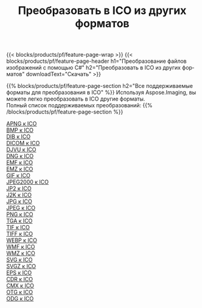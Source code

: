 ﻿---
title: Преобразовать в ICO из других форматов 
weight: 3920
url: /ru/java/conversion/to/ico 
lang: ru
langdirlevel: 2
locales: zh-hans,ja,it,ru,de,es,fr,nl,id,lt,pl,pt,vi,tr,ko,zh-hant,ar,hi,th,sv,cs,uk,he
description: Используя Aspose.Imaging, вы можете легко конвертировать в ICO из других форматов.
---

{{< blocks/products/pf/feature-page-wrap >}}
{{< blocks/products/pf/feature-page-header h1="Преобразование файлов изображений с помощью C#" h2="Преобразовать в ICO из других форматов" downloadText="Скачать" >}}


{{% blocks/products/pf/feature-page-section  h2="Все поддерживаемые форматы для преобразования в ICO" %}}
Используя Aspose.Imaging, вы можете легко преобразовать в ICO другие форматы.
<br/>
Полный список поддерживаемых преобразований:
{{% /blocks/products/pf/feature-page-section %}}
<div class="container-fluid productfamilypage bg-gray">
    <div class="convertypes bg-gray agp-content section">
        <div class="container">
		<div class="row other-converters">
		    <div class='col-md-2 other-converter remove-lp remove-rp'><a href="/imaging/ru/java/conversion/apng-to-ico" >APNG к ICO</a></div>
<div class='col-md-2 other-converter remove-lp remove-rp'><a href="/imaging/ru/java/conversion/bmp-to-ico" >BMP к ICO</a></div>
<div class='col-md-2 other-converter remove-lp remove-rp'><a href="/imaging/ru/java/conversion/dib-to-ico" >DIB к ICO</a></div>
<div class='col-md-2 other-converter remove-lp remove-rp'><a href="/imaging/ru/java/conversion/dicom-to-ico" >DICOM к ICO</a></div>
<div class='col-md-2 other-converter remove-lp remove-rp'><a href="/imaging/ru/java/conversion/djvu-to-ico" >DJVU к ICO</a></div>
<div class='col-md-2 other-converter remove-lp remove-rp'><a href="/imaging/ru/java/conversion/dng-to-ico" >DNG к ICO</a></div>
<div class='col-md-2 other-converter remove-lp remove-rp'><a href="/imaging/ru/java/conversion/emf-to-ico" >EMF к ICO</a></div>
<div class='col-md-2 other-converter remove-lp remove-rp'><a href="/imaging/ru/java/conversion/emz-to-ico" >EMZ к ICO</a></div>
<div class='col-md-2 other-converter remove-lp remove-rp'><a href="/imaging/ru/java/conversion/gif-to-ico" >GIF к ICO</a></div>
<div class='col-md-2 other-converter remove-lp remove-rp'><a href="/imaging/ru/java/conversion/jpeg2000-to-ico" >JPEG2000 к ICO</a></div>
<div class='col-md-2 other-converter remove-lp remove-rp'><a href="/imaging/ru/java/conversion/jp2-to-ico" >JP2 к ICO</a></div>
<div class='col-md-2 other-converter remove-lp remove-rp'><a href="/imaging/ru/java/conversion/j2k-to-ico" >J2K к ICO</a></div>
<div class='col-md-2 other-converter remove-lp remove-rp'><a href="/imaging/ru/java/conversion/jpg-to-ico" >JPG к ICO</a></div>
<div class='col-md-2 other-converter remove-lp remove-rp'><a href="/imaging/ru/java/conversion/jpeg-to-ico" >JPEG к ICO</a></div>
<div class='col-md-2 other-converter remove-lp remove-rp'><a href="/imaging/ru/java/conversion/png-to-ico" >PNG к ICO</a></div>
<div class='col-md-2 other-converter remove-lp remove-rp'><a href="/imaging/ru/java/conversion/tga-to-ico" >TGA к ICO</a></div>
<div class='col-md-2 other-converter remove-lp remove-rp'><a href="/imaging/ru/java/conversion/tif-to-ico" >TIF к ICO</a></div>
<div class='col-md-2 other-converter remove-lp remove-rp'><a href="/imaging/ru/java/conversion/tiff-to-ico" >TIFF к ICO</a></div>
<div class='col-md-2 other-converter remove-lp remove-rp'><a href="/imaging/ru/java/conversion/webp-to-ico" >WEBP к ICO</a></div>
<div class='col-md-2 other-converter remove-lp remove-rp'><a href="/imaging/ru/java/conversion/wmf-to-ico" >WMF к ICO</a></div>
<div class='col-md-2 other-converter remove-lp remove-rp'><a href="/imaging/ru/java/conversion/wmz-to-ico" >WMZ к ICO</a></div>
<div class='col-md-2 other-converter remove-lp remove-rp'><a href="/imaging/ru/java/conversion/svg-to-ico" >SVG к ICO</a></div>
<div class='col-md-2 other-converter remove-lp remove-rp'><a href="/imaging/ru/java/conversion/svgz-to-ico" >SVGZ к ICO</a></div>
<div class='col-md-2 other-converter remove-lp remove-rp'><a href="/imaging/ru/java/conversion/eps-to-ico" >EPS к ICO</a></div>
<div class='col-md-2 other-converter remove-lp remove-rp'><a href="/imaging/ru/java/conversion/cdr-to-ico" >CDR к ICO</a></div>
<div class='col-md-2 other-converter remove-lp remove-rp'><a href="/imaging/ru/java/conversion/cmx-to-ico" >CMX к ICO</a></div>
<div class='col-md-2 other-converter remove-lp remove-rp'><a href="/imaging/ru/java/conversion/otg-to-ico" >OTG к ICO</a></div>
<div class='col-md-2 other-converter remove-lp remove-rp'><a href="/imaging/ru/java/conversion/odg-to-ico" >ODG к ICO</a></div>
                </div>
        </div>
    </div>
</div>
<br/>

